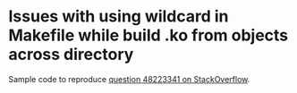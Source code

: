 # Issues with using wildcard in Makefile while build .ko from objects across directory

Sample code to reproduce [question 48223341 on StackOverflow](https://goo.gl/xftKeD).
